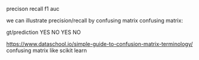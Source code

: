 precison 
recall 
f1
auc

we can illustrate precision/recall by confusing matrix
confusing matrix:

gt/prediction  YES NO
YES
NO

https://www.dataschool.io/simple-guide-to-confusion-matrix-terminology/    confusing matrix like scikit learn 
